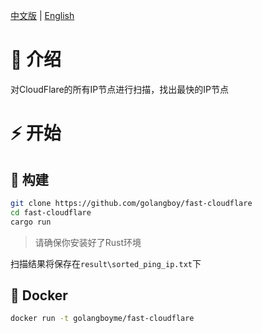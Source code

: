[中文版](./README_zh.MD) | [English](./README.MD)

# 📖 介绍
对CloudFlare的所有IP节点进行扫描，找出最快的IP节点

# ⚡️ 开始
## 🔨️ 构建
```bash
git clone https://github.com/golangboy/fast-cloudflare
cd fast-cloudflare
cargo run
```
> 请确保你安装好了Rust环境

扫描结果将保存在`result\sorted_ping_ip.txt`下
## 🐳 Docker
```bash
docker run -t golangboyme/fast-cloudflare
```